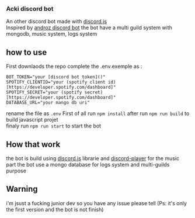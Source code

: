 ### Acki discord bot

An other discord bot made with [discord.js](https://github.com/discordjs/discord.js)  
Inspired by [androz discord bot](https://github.com/Androz2091/discord-music-bot)
the bot have a multi guild system with mongodb, music system, logs system

## how to use

First downlaods the repo
complete the .env.exemple as :
```
BOT_TOKEN="your [discord bot token]()"
SPOTIFY_CLIENTID="your (spotify client id)[https://developer.spotify.com/dashboard]"
SPOTIFY_SECRET="your (spotify secret)[https://developer.spotify.com/dashboard]"
DATABASE_URL="your mango db uri"
```

rename the file as `.env`
First of all run `npm install`
after run `npm run build` to build javascript projet  
finaly run `npm run start` to start the bot  

## How that work
the bot is build using [discord.js](https://github.com/discordjs/discord.js) librarie and [discord-player](https://github.com/Androz2091/discord-player) for the music part
the bot use a mongo database for logs system and multi-guilds purpose


## Warning
i'm jsust a fucking junior dev so you have any issue please tell
(Ps: it's only the first version and the bot is not finish)